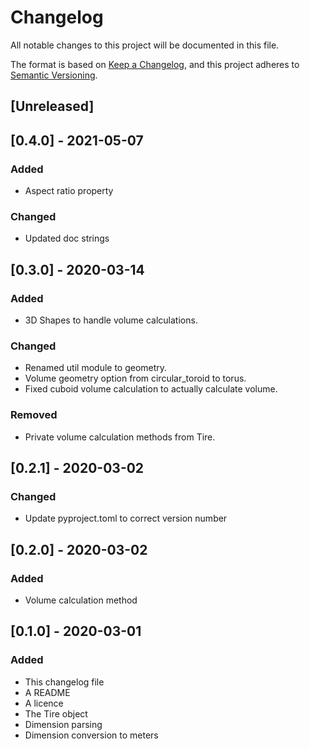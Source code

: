 # Changelog
All notable changes to this project will be documented in this file.

The format is based on [Keep a Changelog](https://keepachangelog.com/en/1.0.0/),
and this project adheres to [Semantic Versioning](https://semver.org/spec/v2.0.0.html).

## [Unreleased]

## [0.4.0] - 2021-05-07
### Added
- Aspect ratio property

### Changed
- Updated doc strings

## [0.3.0] - 2020-03-14
### Added
- 3D Shapes to handle volume calculations.

### Changed
- Renamed util module to geometry.
- Volume geometry option from circular_toroid to torus.
- Fixed cuboid volume calculation to actually calculate volume.

### Removed
- Private volume calculation methods from Tire.

## [0.2.1] - 2020-03-02
### Changed
- Update pyproject.toml to correct version number

## [0.2.0] - 2020-03-02
### Added
- Volume calculation method

## [0.1.0] - 2020-03-01
### Added
- This changelog file
- A README
- A licence
- The Tire object
- Dimension parsing
- Dimension conversion to meters
